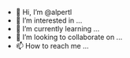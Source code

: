 - 👋 Hi, I’m @alpertl
- 👀 I’m interested in ...
- 🌱 I’m currently learning ...
- 💞️ I’m looking to collaborate on ...
- 📫 How to reach me ...

<!---
alpertl/alpertl is a ✨ special ✨ repository because its `README.md` (this file) appears on your GitHub profile.
You can click the Preview link to take a look at your changes.
--->
